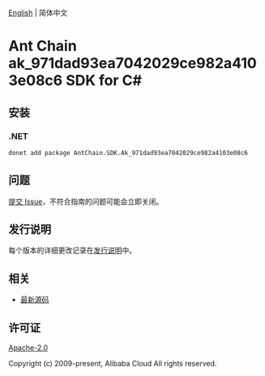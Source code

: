 [English](README.md) | 简体中文

# Ant Chain ak_971dad93ea7042029ce982a4103e08c6 SDK for C#

## 安装

### .NET

```bash
donet add package AntChain.SDK.Ak_971dad93ea7042029ce982a4103e08c6
```

## 问题

[提交 Issue](https://github.com/alipay/antchain-openapi-prod-sdk/issues/new)，不符合指南的问题可能会立即关闭。

## 发行说明

每个版本的详细更改记录在[发行说明](./ChangeLog.txt)中。

## 相关

* [最新源码](https://github.com/antchain-openapi-prod-sdk)

## 许可证

[Apache-2.0](http://www.apache.org/licenses/LICENSE-2.0)

Copyright (c) 2009-present, Alibaba Cloud All rights reserved.
